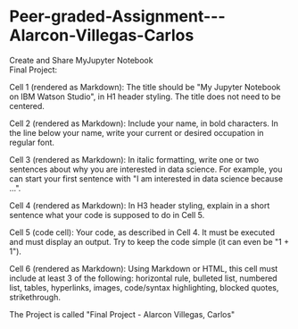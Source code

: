 # Peer-graded-Assignment---Alarcon-Villegas-Carlos
Create and Share MyJupyter Notebook
<br>
Final Project:

Cell 1 (rendered as Markdown): The title should be "My Jupyter Notebook on IBM Watson Studio", in H1 header styling. The title does not need to be centered.

Cell 2 (rendered as Markdown): Include your name, in bold characters. In the line below your name, write your current or desired occupation in regular font.

Cell 3 (rendered as Markdown): In italic formatting, write one or two sentences about why you are interested in data science. For example, you can start your first sentence with "I am interested in data science because ...".

Cell 4 (rendered as Markdown): In H3 header styling, explain in a short sentence what your code is supposed to do in Cell 5.

Cell 5 (code cell): Your code, as described in Cell 4. It must be executed and must display an output. Try to keep the code simple (it can even be "1 + 1").

Cell 6 (rendered as Markdown): Using Markdown or HTML, this cell must include at least 3 of the following: horizontal rule, bulleted list, numbered list, tables, hyperlinks, images, code/syntax highlighting, blocked quotes, strikethrough.

The Project is called "Final Project - Alarcon Villegas, Carlos"
